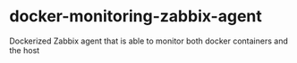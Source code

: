 # docker-monitoring-zabbix-agent
Dockerized Zabbix agent that is able to monitor both docker containers and the host
